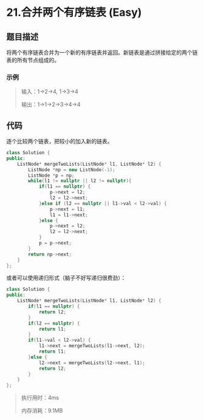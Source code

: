 # 21.合并两个有序链表 (Easy)

## 题目描述

将两个有序链表合并为一个新的有序链表并返回。新链表是通过拼接给定的两个链表的所有节点组成的。 

### 示例

> 输入：1->2->4, 1->3->4
> 
> 输出：1->1->2->3->4->4

## 代码

逐个比较两个链表，把较小的加入新的链表。

```c++
class Solution {
public:
    ListNode* mergeTwoLists(ListNode* l1, ListNode* l2) {
        ListNode *np = new ListNode(-1);
        ListNode *p = np;
        while(l1 != nullptr || l2 != nullptr){
            if(l1 == nullptr) {
                p->next = l2;
                l2 = l2->next;
            }else if (l2 == nullptr || l1->val < l2->val) {
                p->next = l1;
                l1 = l1->next;
            }else {
                p->next = l2;
                l2 = l2->next;
            }
            p = p->next;
        }
        return np->next;
    }
};
```

或者可以使用递归形式（脑子不好写递归很费劲）：

```c++
class Solution {
public:
    ListNode* mergeTwoLists(ListNode* l1, ListNode* l2) {
        if(l1 == nullptr) {
            return l2;
        }
        if(l2 == nullptr) {
            return l1;
        }
        if(l1->val < l2->val) {
            l1->next = mergeTwoLists(l1->next, l2);
            return l1;
        }else {
            l2->next = mergeTwoLists(l2->next, l1);
            return l2;
        }
    }
};
```

> 执行用时：4ms
> 
> 内存消耗：9.1MB
